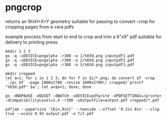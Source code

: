 # pngcrop
returns an WxH+X+Y geometry suitable for passing to convert -crop for cropping pages from e-rara pdfs

example process from start to end to crop and trim a 6"x9" pdf suitable for delivery to printing press:
```
mkdir 1 2 3
gs -q -sDEVICE=pngalpha -r300 -o 1/%03d.png inputpdf1.pdf
gs -q -sDEVICE=pngalpha -r300 -o 2/%03d.png inputpdf2.pdf
gs -q -sDEVICE=pngalpha -r300 -o 3/%03d.png inputpdf3.pdf

mkdir cropped
let a=1; for i in 1 2 3; do for f in $i/*.png; do convert $f -crop `./pc $f` -page 1800x2700 -resize 1800x2700\! cropped/`printf "%03d.pdf" $a`; let a=$a+1; done; done

gs -dNOPAUSE -dQUIET -dBATCH -sDEVICE=pdfwrite -dPDFSETTINGS=/printer -dCompatibilityLevel=1.4 -r300 -sOutputFile=output.pdf cropped/*.pdf

pdfjam --papersize '{6in,9in}' --twoside --offset '0.2in 0in' --clip true --scale 0.93 output.pdf -o fit.pdf
```
